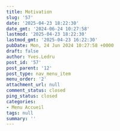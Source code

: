 ```yaml
---
title: Motivation
slug: '57'
date: '2025-04-23 18:22:30'
date_gmt: '2024-06-24 10:27:58'
lastmod: '2025-04-23 18:22:30'
lastmod_gmt: '2025-04-23 16:22:30'
pubDate: Mon, 24 Jun 2024 10:27:58 +0000
draft: false
author: Yves.Ledru
post_id: '57'
post_parent: '12'
post_type: nav_menu_item
menu_order: '2'
attachment_url: null
comment_status: closed
ping_status: closed
categories:
- Menu Accueil
tags: null
summary: ''
---
```



